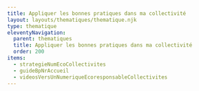 ```yaml
---
title: Appliquer les bonnes pratiques dans ma collectivité
layout: layouts/thematiques/thematique.njk
type: thematique
eleventyNavigation:
  parent: thematiques
  title: Appliquer les bonnes pratiques dans ma collectivité
  order: 200
items:
  - strategieNumEcoCollectivites
  - guideBpNrAccueil
  - videosVersUnNumeriqueEcoresponsableCollectivites
---
```

